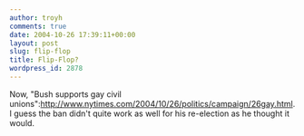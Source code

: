 ```yaml
---
author: troyh
comments: true
date: 2004-10-26 17:39:11+00:00
layout: post
slug: flip-flop
title: Flip-Flop?
wordpress_id: 2878
---
```


Now, "Bush supports gay civil unions":http://www.nytimes.com/2004/10/26/politics/campaign/26gay.html. I guess the ban didn't quite work as well for his re-election as he thought it would.
